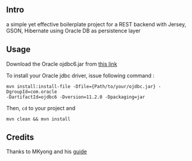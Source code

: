 ## Intro
a simple yet effective boilerplate project for a REST backend with Jersey, GSON, Hibernate using Oracle DB as persistence layer

## Usage
Download the Oracle ojdbc6.jar from <a href="http://www.oracle.com/technetwork/database/features/jdbc/index-091264.html">this link</a>

To install your Oracle jdbc driver, issue following command :
```
mvn install:install-file -Dfile={Path/to/your/ojdbc.jar} -DgroupId=com.oracle 
-DartifactId=ojdbc6 -Dversion=11.2.0 -Dpackaging=jar
```

Then, `cd` to your project and 
```
mvn clean && mvn install
```
## Credits
Thanks to MKyong and his <a href="http://www.mkyong.com/maven/how-to-add-oracle-jdbc-driver-in-your-maven-local-repository/">guide</a>
